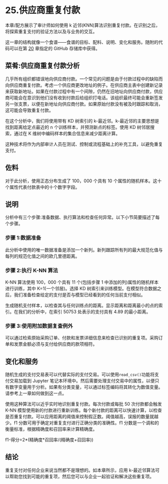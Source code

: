 # 25.供应商重复付款

本章/配方展示了审计师如何使用 k 近邻(KNN)算法识别重复付款。在识别之后，将探索重复支付的验证方法以及与业务的交互。

这一章的结构就像一个食谱——食谱的目标、配料、说明、变化和服务。随附的代码可以在第 [20](20.html) 章指定的 GitHub 存储库中获得。

## 菜肴:供应商重复付款分析

几乎所有组织都错误地向供应商付款。一个常见的问题是由于付款过程中的缺陷而向供应商重复付款。考虑一个供应商更改地址的例子。在供应商主表中创建新记录来获取新地址。如果在付款过程中有一个间隙，仍然在旧地址向供应商付款，供应商可能会在意识到他们没有收到付款后给组织打电话。该组织最终可能会重新签发另一张支票，以便在新地址向供应商付款。如果原始付款没有被及时跟踪和取消，这可能会导致重复付款。

在这个分析中，我们将使用带有 KD 树索引的 k-最近邻。k-最近邻的主要思想是找到距离给定点最近的 n 个训练样本，并预测新点的标签。使用 KD 树邻居搜索，通过在 K 维树中编码样本的集合信息来减少距离计算。

这种技术将作为内部审计人员在测试、控制或流程基础上的补充工具，以避免重复支付。

## 佐料

对于此分析，使用正态分布生成了 100，000 个具有 10 个属性的随机样本。这十个属性代表付款表中的十个数字字段。

## 说明

分析中有三个步骤:准备数据、执行算法和检查任何异常。以下小节简要描述了每个步骤。

### 步骤 1:数据准备

此分析中使用的唯一数据准备是添加一个新列。新列跟踪所有列的最大规范化值与每列的规范化值之间的欧几里德距离。

### 步骤 2:执行 K-NN 算法

K-NN 算法使用 100，000 个具有 11 个(包括步骤 1 中添加的列)属性的随机样本进行训练，其中 K=1(一个邻居)。选择 KD 树索引来训练模型。在模型符合数据之后，我们准备检查给定的支付是否与模型已经看到的任何当前支付相似。

生成随机支付样本，以检查其与任何训练点的距离。显示距离和距离最小的点的索引。在我们的分析中，在索引 50753 处表示的支付具有 4.89 的最小距离。

### 步骤 3:使用附加数据复查例外

可以通过检索原始采购订单、付款和发票详细信息来检查已识别的重复项。采购订单和发票金额必须与支付给供应商的款项相符。

## 变化和服务

随机生成的支付交易表可以代替实际的支付交易。可以使用`read_csv()`功能将支付交易加载到 Jupyter 笔记本环境中。然后需要处理支付交易中的属性，以便只有数字变量用于分析。如果有分类变量，可以通过标签编码将其转化为数值变量。请参考上一章如何做到这一点。

使用这种算法可以近乎实时地识别重复付款。每次付款或每批 50 次付款都会触发 K-NN 模型使用新的付款进行重新训练。每个新付款的距离可以快速计算，以检查是否重复付款。可以应用距离的阈值来控制假正数。阈值越高，误报的数量就越少。f1 分数可用于确定对重复支付进行正确分类的准确性。f1 分数是一个调和的衡量标准，根据精确度和召回率来计算精确度。

f1-得分=2*(精确度*召回率/(精确度+召回率))

## 结论

重复支付对任何企业来说当然都不是理想的。如本章所示，应用 k-最近邻算法可以帮助您找到可能的重复项，然后您可以与企业一起验证和解决这些重复项。